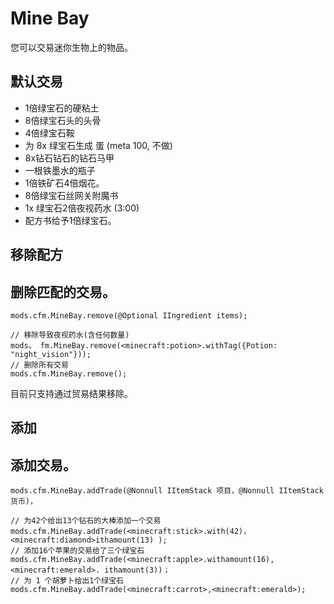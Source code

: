 # Mine Bay

您可以交易迷你生物上的物品。

## 默认交易

- 1倍绿宝石的硬粘土
- 8倍绿宝石头的头骨
- 4倍绿宝石鞍
- 为 8x 绿宝石生成 蛋 (meta 100, 不做)
- 8x钻石钻石的钻石马甲
- 一根铁墨水的瓶子
- 1倍铁矿石4倍烟花。
- 8倍绿宝石丝网关附魔书
- 1x 绿宝石2倍夜视药水 (3:00)
- 配方书给予1倍绿宝石。

## 移除配方

## 删除匹配的交易。

```zenscript
mods.cfm.MineBay.remove(@Optional IIngredient items);

// 移除导致夜视药水(含任何数量)
mods。 fm.MineBay.remove(<minecraft:potion>.withTag({Potion: "night_vision"}));
// 删除所有交易
mods.cfm.MineBay.remove();
```

目前只支持通过贸易结果移除。

## 添加

## 添加交易。

```zenscript
mods.cfm.MineBay.addTrade(@Nonnull IItemStack 项目，@Nonnull IItemStack 货币)，

// 为42个给出13个钻石的大棒添加一个交易
mods.cfm.MineBay.addTrade(<minecraft:stick>.with(42)，<minecraft:diamond>ithamount(13) );
// 添加16个苹果的交易给了三个绿宝石
mods.cfm.MineBay.addTrade(<minecraft:apple>.withamount(16),<minecraft:emerald>. ithamount(3))；
// 为 1 个胡萝卜给出1个绿宝石
mods.cfm.MineBay.addTrade(<minecraft:carrot>,<minecraft:emerald>);
```